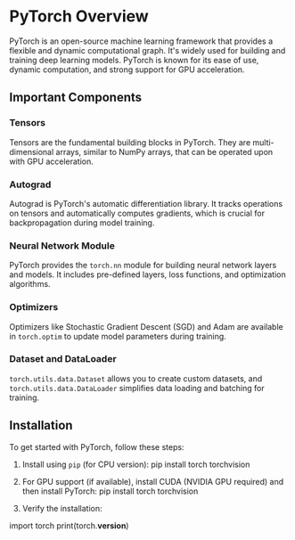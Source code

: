 # PyTorch Overview

PyTorch is an open-source machine learning framework that provides a flexible and dynamic computational graph. It's widely used for building and training deep learning models. PyTorch is known for its ease of use, dynamic computation, and strong support for GPU acceleration.

## Important Components

### Tensors
Tensors are the fundamental building blocks in PyTorch. They are multi-dimensional arrays, similar to NumPy arrays, that can be operated upon with GPU acceleration.

### Autograd
Autograd is PyTorch's automatic differentiation library. It tracks operations on tensors and automatically computes gradients, which is crucial for backpropagation during model training.

### Neural Network Module
PyTorch provides the `torch.nn` module for building neural network layers and models. It includes pre-defined layers, loss functions, and optimization algorithms.

### Optimizers
Optimizers like Stochastic Gradient Descent (SGD) and Adam are available in `torch.optim` to update model parameters during training.

### Dataset and DataLoader
`torch.utils.data.Dataset` allows you to create custom datasets, and `torch.utils.data.DataLoader` simplifies data loading and batching for training.

## Installation

To get started with PyTorch, follow these steps:

1. Install using `pip` (for CPU version):
pip install torch torchvision

2. For GPU support (if available), install CUDA (NVIDIA GPU required) and then install PyTorch:
pip install torch torchvision

3. Verify the installation:

import torch
print(torch.__version__)